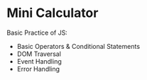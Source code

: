 # Mini Calculator

Basic Practice of JS:
<ul>
<li>Basic Operators & Conditional Statements</li>
<li>DOM Traversal</li>
<li>Event Handling</li>
<li>Error Handling</li>
</ul>
